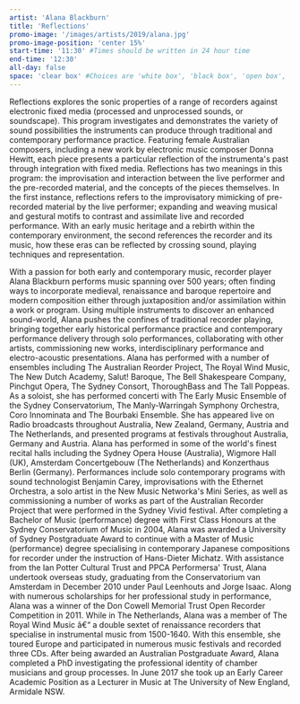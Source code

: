 ```yaml
---
artist: 'Alana Blackburn'
title: 'Reflections'
promo-image: '/images/artists/2019/alana.jpg'
promo-image-position: 'center 15%'
start-time: '11:30' #Times should be written in 24 hour time
end-time: '12:30'
all-day: false
space: 'clear box' #Choices are 'white box', 'black box', 'open box', 'grounds'
---
```

<!-- Description -->
Reflections explores the sonic properties of a range of recorders against electronic fixed media (processed and unprocessed sounds, or soundscape). This program investigates and demonstrates the variety of sound possibilities the instruments can produce through traditional and contemporary performance practice. Featuring female Australian composers, including a new work by electronic music composer Donna Hewitt, each piece presents a particular reflection of the instrumenta's past through integration with fixed media. Reflections has two meanings in this program: the improvisation and interaction between the live performer and the pre-recorded material, and the concepts of the pieces themselves. In the first instance, reflections refers to the improvisatory mimicking of pre-recorded material by the live performer; expanding and weaving musical and gestural motifs to contrast and assimilate live and recorded performance. With an early music heritage and a rebirth within the contemporary environment, the second references the recorder and its music, how these eras can be reflected by crossing sound, playing techniques and representation.

<!-- Bio -->
With a passion for both early and contemporary music, recorder player Alana Blackburn performs music spanning over 500 years; often finding ways to incorporate medieval, renaissance and baroque repertoire and modern composition either through juxtaposition and/or assimilation within a work or program. Using multiple instruments to discover an enhanced sound-world, Alana pushes the confines of traditional recorder playing, bringing together early historical performance practice and contemporary performance delivery through solo performances, collaborating with other artists, commissioning new works, interdisciplinary performance and electro-acoustic presentations.
Alana has performed with a number of ensembles including The Australian Reorder Project, The Royal Wind Music, The New Dutch Academy, Salut! Baroque, The Bell Shakespeare Company, Pinchgut Opera, The Sydney Consort, ThoroughBass and The Tall Poppeas. As a soloist, she has performed concerti with The Early Music Ensemble of the Sydney Conservatorium, The Manly-Warringah Symphony Orchestra, Coro Innominata and The Bourbaki Ensemble. She has appeared live on Radio broadcasts throughout Australia, New Zealand, Germany, Austria and The Netherlands, and presented programs at festivals throughout Australia, Germany and Austria. Alana has performed in some of the world's finest recital halls including the Sydney Opera House (Australia), Wigmore Hall (UK), Amsterdam Concertgebouw (The Netherlands) and Konzerthaus Berlin (Germany). Performances include solo contemporary programs with sound technologist Benjamin Carey, improvisations with the Ethernet Orchestra, a solo artist in the New Music Networka's Mini Series, as well as commissioning a number of works as part of the Australian Recorder Project that were performed in the Sydney Vivid festival.
After completing a Bachelor of Music (performance) degree with First Class Honours at the Sydney Conservatorium of Music in 2004, Alana was awarded a University of Sydney Postgraduate Award to continue with a Master of Music (performance) degree specialising in contemporary Japanese compositions for recorder under the instruction of Hans-Dieter Michatz. With assistance from the Ian Potter Cultural Trust and PPCA Performersa' Trust, Alana undertook overseas study, graduating from the Conservatorium van Amsterdam in December 2010 under Paul Leenhouts and Jorge Isaac. Along with numerous scholarships for her professional study in performance, Alana was a winner of the Don Cowell Memorial Trust Open Recorder Competition in 2011.
While in The Netherlands, Alana was a member of The Royal Wind Music â€“ a double sextet of renaissance recorders that specialise in instrumental music from 1500-1640. With this ensemble, she toured Europe and participated in numerous music festivals and recorded three CDs.
After being awarded an Australian Postgraduate Award, Alana completed a PhD investigating the professional identity of chamber musicians and group processes. In June 2017 she took up an Early Career Academic Position as a Lecturer in Music at The University of New England, Armidale NSW.
